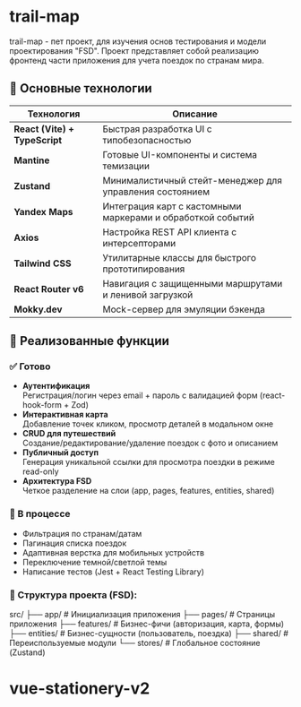 # trail-map

trail-map - пет проект, для изучения основ тестирования и модели проектирования "FSD". Проект представляет собой реализацию фронтенд части приложения для учета поездок по странам мира. 

## 🚀 Основные технологии

| Технология | Описание |
|------------|-----------|
| **React (Vite) + TypeScript** | Быстрая разработка UI с типобезопасностью |
| **Mantine** | Готовые UI-компоненты и система темизации |
| **Zustand** | Минималистичный стейт-менеджер для управления состоянием |
| **Yandex Maps** | Интеграция карт с кастомными маркерами и обработкой событий |
| **Axios** | Настройка REST API клиента с интерсепторами |
| **Tailwind CSS** | Утилитарные классы для быстрого прототипирования |
| **React Router v6** | Навигация с защищенными маршрутами и ленивой загрузкой |
| **Mokky.dev** | Mock-сервер для эмуляции бэкенда |

## 🎯 Реализованные функции

### ✅ Готово
- **Аутентификация**  
  Регистрация/логин через email + пароль с валидацией форм (react-hook-form + Zod)
- **Интерактивная карта**  
  Добавление точек кликом, просмотр деталей в модальном окне
- **CRUD для путешествий**  
  Создание/редактирование/удаление поездок с фото и описанием
- **Публичный доступ**  
  Генерация уникальной ссылки для просмотра поездки в режиме read-only
- **Архитектура FSD**  
  Четкое разделение на слои (app, pages, features, entities, shared)

### 🚧 В процессе
- Фильтрация по странам/датам
- Пагинация списка поездок
- Адаптивная верстка для мобильных устройств
- Переключение темной/светлой темы
- Написание тестов (Jest + React Testing Library)

### 📂 Структура проекта (FSD):
src/
├── app/               # Инициализация приложения
├── pages/             # Страницы приложения
├── features/          # Бизнес-фичи (авторизация, карта, формы)
├── entities/          # Бизнес-сущности (пользователь, поездка)
├── shared/            # Переиспользуемые модули
└── stores/            # Глобальное состояние (Zustand)
# vue-stationery-v2
